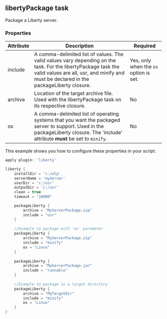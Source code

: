 ## libertyPackage task

Package a Liberty server.

### Properties

| Attribute | Description | Required |
| --------- | ------------ | ----------|
| include | A comma-delimited list of values. The valid values vary depending on the task. For the libertyPackage task the valid values are all, usr, and minify and must be declared in the packageLiberty closure. | Yes, only when the `os` option is set. |
| archive | Location of the target archive file. Used with the libertyPackage task on its respective closure. | No |
| os| A comma-delimited list of operating systems that you want the packaged server to support. Used in the packageLiberty closure. The 'include' attribute __must__ be set to `minify`. | No |


This example shows you how to configure these properties in your script:

```groovy
apply plugin: 'liberty'

liberty {
    installDir = 'c:/wlp'
    serverName = 'myServer'
    userDir = 'c:/usr'
    outputDir = 'c:/usr'
    clean = true
    timeout = "10000"

    packageLiberty {
        archive = "MyServerPackage.zip"
        include = "usr"
    }
    
    //Example to package with 'os' parameter
    packageLiberty {
        archive = "MyServerPackage.zip"
        include = "minify"
        os = "Linux"
    }
    
    packageLiberty {
        archive = "MyServerPackage.jar"
        include = "runnable"
    }
    
    //Example to package in a target directory
    packageLiberty {
        archive = "MyTargetDir"
        include = "minify"
        os = "Linux"
    }
}

```
